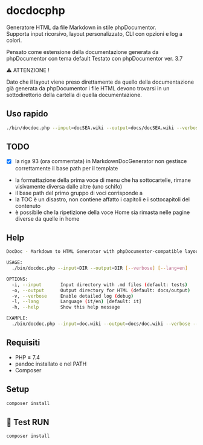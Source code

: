 # docdocphp

Generatore HTML da file Markdown in stile phpDocumentor.  
Supporta input ricorsivo, layout personalizzato, CLI con opzioni e log a colori.

Pensato come estensione della documentazione generata da phpDocumentor con tema default
Testato con phpDocumentor ver. 3.7

⚠️ ATTENZIONE !

Dato che il layout viene preso direttamente da quello della documentazione già generata
da phpDocumentor i file HTML devono trovarsi in un sottodirettorio della cartella
di quella documentazione.

## Uso rapido

```bash
./bin/docdoc.php --input=docSEA.wiki --output=docs/docSEA.wiki --verbose
```

## TODO

- [x] la riga 93 (ora commentata) in MarkdownDocGenerator non gestisce correttamente il base path per il template
- la formattazione della prima voce di menu che ha sottocartelle, rimane visivamente diversa dalle altre (uno schifo)
- il base path del primo gruppo di voci corrisponde a <base href="../../../">
- la TOC è un disastro, non contiene affatto i capitoli e i sottocapitoli del contenuto
- è possibile che la ripetizione della voce Home sia rimasta nelle pagine diverse da quelle in home

## Help
```bash
DocDoc - Markdown to HTML Generator with phpDocumentor-compatible layout

USAGE:
  ./bin/docdoc.php --input=DIR --output=DIR [--verbose] [--lang=en]

OPTIONS:
  -i, --input       Input directory with .md files (default: tests)
  -o, --output      Output directory for HTML (default: docs/output)
  -v, --verbose     Enable detailed log (debug)
  -l, --lang        Language (it/en) [default: it]
  -h, --help        Show this help message

EXAMPLE:
  ./bin/docdoc.php --input=doc.wiki --output=docs/doc.wiki --verbose --lang=en

```

## Requisiti

- PHP ≥ 7.4
- pandoc installato e nel PATH
- Composer

## Setup

```bash
composer install
```

## 🧪 Test RUN

```bash
composer install
```